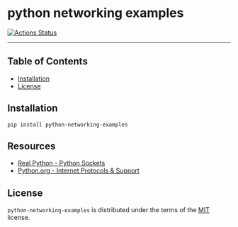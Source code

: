 # python networking examples

<!-- markdown-link-check-disable -->
[![Actions Status](https://github.com/netserf/python-networking-examples/workflows/Docs/badge.svg)](https://github.com/netserf/python-networking-examples)
<!-- markdown-link-check-enable -->

-----

## Table of Contents

- [Installation](#installation)
- [License](#license)

## Installation

```console
pip install python-networking-examples
```

## Resources

- [Real Python - Python Sockets](https://realpython.com/python-sockets/)
- [Python.org - Internet Protocols & Support](https://docs.python.org/3/library/internet.html)

## License

`python-networking-examples` is distributed under the terms of the
[MIT](https://spdx.org/licenses/MIT.html) license.
